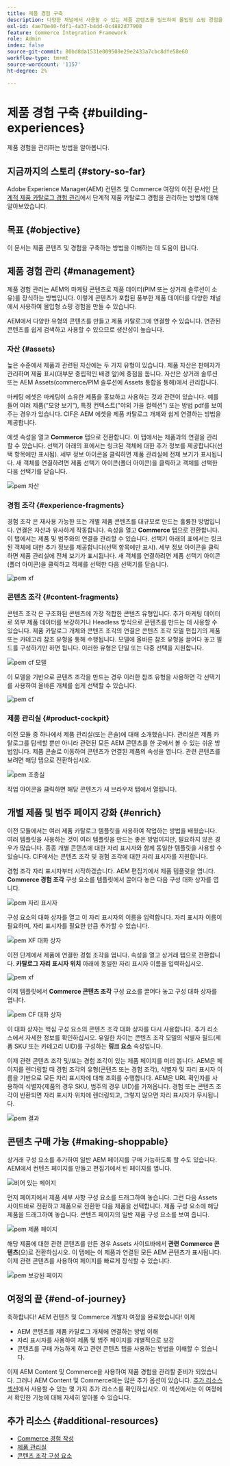 ```yaml
---
title: 제품 경험 구축
description: 다양한 채널에서 사용할 수 있는 제품 콘텐츠를 빌드하여 몰입형 쇼핑 경험을 만드는 방법을 알아봅니다.
exl-id: 4ae70e40-fdf1-4a37-b4dd-0c4882d77908
feature: Commerce Integration Framework
role: Admin
index: false
source-git-commit: 80bd8da1531e009509e29e2433a7cbc8dfe58e60
workflow-type: tm+mt
source-wordcount: '1157'
ht-degree: 2%

---
```



# 제품 경험 구축 {#building-experiences}

제품 경험을 관리하는 방법을 알아봅니다.

## 지금까지의 스토리 {#story-so-far}

Adobe Experience Manager(AEM) 컨텐츠 및 Commerce 여정의 이전 문서인 [단계적 제품 카탈로그 경험 관리](/help/commerce-cloud/cif-storefront/commerce-journeys/aem-commerce-content-author/staged-catalog.md)에서 단계적 제품 카탈로그 경험을 관리하는 방법에 대해 알아보았습니다.

## 목표 {#objective}

이 문서는 제품 콘텐츠 및 경험을 구축하는 방법을 이해하는 데 도움이 됩니다.

## 제품 경험 관리 {#management}

제품 경험 관리는 AEM의 마케팅 콘텐츠로 제품 데이터(PIM 또는 상거래 솔루션이 소유)를 장식하는 방법입니다. 이렇게 콘텐츠가 포함된 풍부한 제품 데이터를 다양한 채널에서 사용하여 몰입형 쇼핑 경험을 만들 수 있습니다.

AEM에서 다양한 유형의 콘텐츠를 만들고 제품 카탈로그에 연결할 수 있습니다. 연관된 콘텐츠를 쉽게 검색하고 사용할 수 있으므로 생산성이 높습니다.

### 자산 {#assets}

높은 수준에서 제품과 관련된 자산에는 두 가지 유형이 있습니다. 제품 자산은 판매자가 관리하며 제품 표시(대부분 중립적인 배경 앞)에 중점을 둡니다. 자산은 상거래 솔루션 또는 AEM Assets(commerce/PIM 솔루션에 Assets 통합을 통해)에서 관리합니다.

마케팅 에셋은 마케팅이 소유한 제품을 홍보하고 사용하는 것과 관련이 있습니다. 예를 들어 여러 제품(&quot;모양 보기&quot;), 특정 컨텍스트(&quot;야외 가을 컬렉션&quot;) 또는 방법 pdf를 보여 주는 경우가 있습니다. CIF은 AEM 에셋을 제품 카탈로그 개체와 쉽게 연결하는 방법을 제공합니다.

에셋 속성을 열고 **Commerce** 탭으로 전환합니다. 이 탭에서는 제품과의 연결을 관리할 수 있습니다. 선택기 아래의 표에서는 링크된 객체에 대한 추가 정보를 제공합니다(선택 항목에만 표시됨). 세부 정보 아이콘을 클릭하면 제품 관리실에 전체 보기가 표시됩니다. 새 객체를 연결하려면 제품 선택기 아이콘(폴더 아이콘)을 클릭하고 객체를 선택한 다음 선택기를 닫습니다.

![pem 자산](assets/pem-assets.png)

### 경험 조각 {#experience-fragments}

경험 조각 은 재사용 가능한 또는 개별 제품 콘텐츠를 대규모로 만드는 훌륭한 방법입니다. 연결은 자산과 유사하게 작동합니다. 속성을 열고 **Commerce** 탭으로 전환합니다. 이 탭에서는 제품 및 범주와의 연결을 관리할 수 있습니다. 선택기 아래의 표에서는 링크된 객체에 대한 추가 정보를 제공합니다(선택 항목에만 표시). 세부 정보 아이콘을 클릭하면 제품 관리실에 전체 보기가 표시됩니다. 새 객체를 연결하려면 제품 선택기 아이콘(폴더 아이콘)을 클릭하고 객체를 선택한 다음 선택기를 닫습니다.

![pem xf](assets/pem-xf.png)

### 콘텐츠 조각 {#content-fragments}

콘텐츠 조각 은 구조화된 콘텐츠에 가장 적합한 콘텐츠 유형입니다. 추가 마케팅 데이터로 외부 제품 데이터를 보강하거나 Headless 방식으로 콘텐츠를 만드는 데 사용할 수 있습니다. 제품 카탈로그 개체와 콘텐츠 조각의 연결은 콘텐츠 조각 모델 편집기의 제품 또는 카테고리 참조 유형을 통해 수행됩니다. 모델에 올바른 참조 유형을 끌어다 놓고 필드를 구성하기만 하면 됩니다. 이러한 유형은 단일 또는 다중 선택을 지원합니다.

![pem cf 모델](assets/pem-cf-model.png)

이 모델을 기반으로 콘텐츠 조각을 만드는 경우 이러한 참조 유형을 사용하면 각 선택기를 사용하여 올바른 개체를 쉽게 선택할 수 있습니다.

![pem cf](assets/pem-cf.png)

### 제품 관리실 {#product-cockpit}

이전 모듈 중 하나에서 제품 관리실(또는 콘솔)에 대해 소개했습니다. 관리실은 제품 카탈로그를 탐색할 뿐만 아니라 관련된 모든 AEM 콘텐츠를 한 곳에서 볼 수 있는 쉬운 방법입니다. 제품 콘솔로 이동하여 콘텐츠가 연결된 제품의 속성을 엽니다. 관련 콘텐츠를 보려면 해당 탭으로 전환하십시오.

![pem 조종실](assets/pem-cockpit.png)

작업 아이콘을 클릭하면 해당 콘텐츠가 새 브라우저 탭에서 열립니다.

## 개별 제품 및 범주 페이지 강화 {#enrich}

이전 모듈에서는 여러 제품 카탈로그 템플릿을 사용하여 작업하는 방법을 배웠습니다. 여러 템플릿을 사용하는 것이 여러 템플릿을 만드는 좋은 방법이지만, 필요하지 않은 경우가 많습니다. 종종 개별 콘텐츠에 대한 자리 표시자와 함께 동일한 템플릿을 사용할 수 있습니다. CIF에서는 콘텐츠 조각 및 경험 조각에 대한 자리 표시자를 지원합니다.

경험 조각 자리 표시자부터 시작하겠습니다. AEM 편집기에서 제품 템플릿을 엽니다. **Commerce 경험 조각** 구성 요소를 템플릿에서 끌어다 놓은 다음 구성 대화 상자를 엽니다.

![pem 자리 표시자](assets/pem-placeholder.png)

구성 요소의 대화 상자를 열고 이 자리 표시자의 이름을 입력합니다. 자리 표시자 이름이 필요하며, 자리 표시자를 필요한 만큼 추가할 수 있습니다.

![pem XF 대화 상자](assets/pem-dialog-xf.png)

이전 단계에서 제품에 연결한 경험 조각을 엽니다. 속성을 열고 상거래 탭으로 전환합니다. **카탈로그 자리 표시자 위치** 아래에 동일한 자리 표시자 이름을 입력하십시오.

![pem xf](assets/pem-xf.png)

이제 템플릿에서 **Commerce 콘텐츠 조각** 구성 요소를 끌어다 놓고 구성 대화 상자를 엽니다.

![pem CF 대화 상자](assets/pem-dialog-cf.png)

이 대화 상자는 핵심 구성 요소의 콘텐츠 조각 대화 상자를 다시 사용합니다. 추가 리소스에서 자세한 정보를 확인하십시오. 유일한 차이는 콘텐츠 조각 모델의 식별자 필드(제품 SKU 또는 카테고리 UID)를 구성하는 **링크 요소** 속성입니다.

이제 관련 콘텐츠 조각 및/또는 경험 조각이 있는 제품 페이지를 미리 봅니다. AEM은 페이지를 렌더링할 때 경험 조각의 유형(콘텐츠 또는 경험 조각), 식별자 및 자리 표시자 이름을 기반으로 모든 자리 표시자에 대해 조회를 수행합니다. AEM은 URL 확인자를 사용하여 식별자(제품의 경우 SKU, 범주의 경우 UID)를 가져옵니다. 경험 또는 콘텐츠 조각이 반환되면 자리 표시자 위치에 렌더링되고, 그렇지 않으면 자리 표시자가 무시됩니다.

![pem 결과](assets/pem-result.png)

## 콘텐츠 구매 가능 {#making-shoppable}

상거래 구성 요소를 추가하여 일반 AEM 페이지를 구매 가능하도록 할 수도 있습니다. AEM에서 컨텐츠 페이지를 만들고 편집기에서 빈 페이지를 엽니다.

![비어 있는 페이지](assets/pem-page-empty.png)

먼저 페이지에서 제품 세부 사항 구성 요소를 드래그하여 놓습니다. 그런 다음 Assets 사이드바로 전환하고 제품으로 전환한 다음 제품을 선택합니다. 제품 구성 요소에 해당 제품을 드래그하여 놓습니다. 콘텐츠 페이지의 일반 제품 구성 요소를 보여 줍니다.

![pem 제품 페이지](assets/pem-page-product.png)

해당 제품에 대한 관련 콘텐츠를 만든 경우 Assets 사이드바에서 **관련 Commerce 콘텐츠**(으)로 전환하십시오. 이 탭에는 이 제품과 연결된 모든 AEM 콘텐츠가 표시됩니다. 이제 관련 콘텐츠를 사용하여 페이지를 빠르게 장식할 수 있습니다.

![pem 보강된 페이지](assets/pem-page-enriched.png)

## 여정의 끝 {#end-of-journey}

축하합니다! AEM 컨텐츠 및 Commerce 개발자 여정을 완료했습니다! 이제

* AEM 콘텐츠를 제품 카탈로그 개체에 연결하는 방법 이해
* 자리 표시자를 사용하여 제품 및 범주 페이지를 개별적으로 보강
* 콘텐츠를 구매 가능하게 하고 관련 콘텐츠 탭을 사용하는 방법을 이해할 수 있습니다.

이제 AEM Content 및 Commerce을 사용하여 제품 경험을 관리할 준비가 되었습니다. 그러나 AEM Content 및 Commerce에는 많은 추가 옵션이 있습니다. [추가 리소스 섹션](#additional-resources)에서 사용할 수 있는 몇 가지 추가 리소스를 확인하십시오. 이 섹션에서는 이 여정에서 확인한 기능에 대해 자세히 알아볼 수 있습니다.

## 추가 리소스 {#additional-resources}

* [Commerce 경험 작성](/help/commerce-cloud/cif-storefront/authoring/authoring-commerce-experiences.md)
* [제품 관리실](/help/commerce-cloud/cif-storefront/authoring/product-cockpit.md)
* [콘텐츠 조각 구성 요소](https://experienceleague.adobe.com/docs/experience-manager-core-components/using/wcm-components/content-fragment-component)
